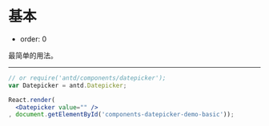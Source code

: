 # 基本

- order: 0

最简单的用法。

---

````jsx
// or require('antd/components/datepicker');
var Datepicker = antd.Datepicker;

React.render(
  <Datepicker value="" />
, document.getElementById('components-datepicker-demo-basic'));
````
